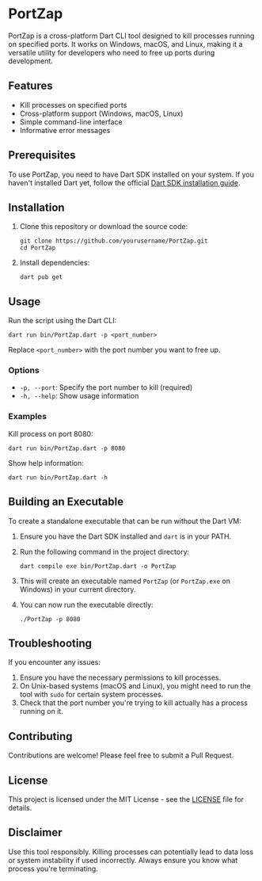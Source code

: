 # PortZap

PortZap is a cross-platform Dart CLI tool designed to kill processes running on specified ports. It works on Windows, macOS, and Linux, making it a versatile utility for developers who need to free up ports during development.

## Features

- Kill processes on specified ports
- Cross-platform support (Windows, macOS, Linux)
- Simple command-line interface
- Informative error messages

## Prerequisites

To use PortZap, you need to have Dart SDK installed on your system. If you haven't installed Dart yet, follow the official [Dart SDK installation guide](https://dart.dev/get-dart).

## Installation

1. Clone this repository or download the source code:

   ```
   git clone https://github.com/yourusername/PortZap.git
   cd PortZap
   ```

2. Install dependencies:

   ```
   dart pub get
   ```

## Usage

Run the script using the Dart CLI:

```
dart run bin/PortZap.dart -p <port_number>
```

Replace `<port_number>` with the port number you want to free up.

### Options

- `-p, --port`: Specify the port number to kill (required)
- `-h, --help`: Show usage information

### Examples

Kill process on port 8080:

```
dart run bin/PortZap.dart -p 8080
```

Show help information:

```
dart run bin/PortZap.dart -h
```

## Building an Executable

To create a standalone executable that can be run without the Dart VM:

1. Ensure you have the Dart SDK installed and `dart` is in your PATH.

2. Run the following command in the project directory:

   ```
   dart compile exe bin/PortZap.dart -o PortZap
   ```

3. This will create an executable named `PortZap` (or `PortZap.exe` on Windows) in your current directory.

4. You can now run the executable directly:

   ```
   ./PortZap -p 8080
   ```

## Troubleshooting

If you encounter any issues:

1. Ensure you have the necessary permissions to kill processes.
2. On Unix-based systems (macOS and Linux), you might need to run the tool with `sudo` for certain system processes.
3. Check that the port number you're trying to kill actually has a process running on it.

## Contributing

Contributions are welcome! Please feel free to submit a Pull Request.

## License

This project is licensed under the MIT License - see the [LICENSE](LICENSE) file for details.

## Disclaimer

Use this tool responsibly. Killing processes can potentially lead to data loss or system instability if used incorrectly. Always ensure you know what process you're terminating.